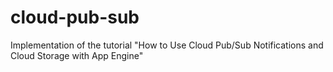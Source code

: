 # cloud-pub-sub
Implementation of the tutorial "How to Use Cloud Pub/Sub Notifications and Cloud Storage with App Engine"
